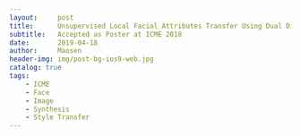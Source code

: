 ```yaml
---
layout:     post
title:      Unsupervised Local Facial Attributes Transfer Using Dual Discriminative Adversarial Networks
subtitle:   Accepted as Poster at ICME 2018
date:       2019-04-18
author:     Maosen
header-img: img/post-bg-ios9-web.jpg
catalog: true
tags:
    - ICME
    - Face
    - Image
    - Synthesis
    - Style Transfer
---
```

